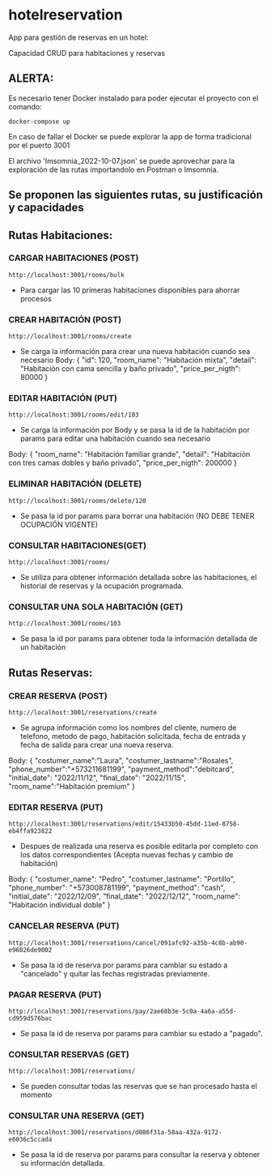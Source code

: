 # hotelreservation

App para gestión de reservas en un hotel:

Capacidad CRUD para habitaciones y reservas

## ALERTA:

Es necesario tener Docker instalado para poder ejecutar el proyecto con el comando:

`docker-compose up`

En caso de fallar el Docker se puede explorar la app de forma tradicional por el puerto 3001

El archivo 'Imsomnia_2022-10-07.json' se puede aprovechar para la exploración de las rutas importandolo en Postman o Imsomnia.



## Se proponen las siguientes rutas, su justificación y capacidades 


## Rutas Habitaciones:

### CARGAR HABITACIONES (POST)
`http://localhost:3001/rooms/bulk`

- Para cargar las 10 primeras habitaciones disponibles para ahorrar procesos

### CREAR HABITACIÓN (POST)
`http://localhost:3001/rooms/create`

- Se carga la información para crear una nueva habitación cuando sea necesario
Body:
	{
		"id": 120,
		"room_name": "Habitación mixta",
		"detail": "Habitación con cama sencilla y baño privado",
		"price_per_nigth": 80000
	}

### EDITAR HABITACIÓN (PUT)
`http://localhost:3001/rooms/edit/103`

- Se carga la información por Body y se pasa la id de la habitación por params para editar una habitación cuando sea necesario

Body:
	{
		"room_name": "Habitación familiar grande",
		"detail": "Habitación con tres camas dobles y baño privado",
		"price_per_nigth": 200000
	}

### ELIMINAR HABITACIÓN (DELETE)
`http://localhost:3001/rooms/delete/120`

- Se pasa la id por params para borrar una habitación (NO DEBE TENER OCUPACIÓN VIGENTE)

### CONSULTAR HABITACIONES(GET)
`http://localhost:3001/rooms/`

- Se utiliza para obtener información detallada sobre las habitaciones, el historial de reservas y la ocupación programada.

### CONSULTAR UNA SOLA HABITACIÓN (GET)
`http://localhost:3001/rooms/103`

- Se pasa la id por params para obtener toda la información detallada de un habitación



## Rutas Reservas:

### CREAR RESERVA (POST)
`http://localhost:3001/reservations/create`

- Se agrupa información como los nombres del cliente, numero de telefono, metodo de pago, habitación solicitada, fecha de entrada y fecha de salida para crear una nueva reserva.

Body:
{
	"costumer_name":"Laura",
	"costumer_lastname":"Rosales",
	"phone_number":"+573211681199",
	"payment_method":"debitcard",
	"initial_date": "2022/11/12",
	"final_date": "2022/11/15",
	"room_name":"Habitación premium"
}

### EDITAR RESERVA (PUT) 
`http://localhost:3001/reservations/edit/15433b50-45dd-11ed-8758-eb4ffa923822`

- Despues de realizada una reserva es posible editarla por completo con los datos correspondientes
    (Acepta nuevas fechas y cambio de habitación)

Body:
{
	"costumer_name": "Pedro",
	"costumer_lastname": "Portillo",
	"phone_number": "+573008781199",
	"payment_method": "cash",
	"initial_date": "2022/12/09",
	"final_date": "2022/12/12",
	"room_name": "Habitación individual doble"
}

### CANCELAR RESERVA (PUT)
`http://localhost:3001/reservations/cancel/091afc92-a35b-4c8b-ab90-e96026de9002`

- Se pasa la id de reserva por params para cambiar su estado a "cancelado" y quitar las fechas registradas previamente.

### PAGAR RESERVA (PUT)
`http://localhost:3001/reservations/pay/2ae68b3e-5c0a-4a6a-a55d-cd959d576bac`

- Se pasa la id de reserva por params para cambiar su estado a "pagado".

### CONSULTAR RESERVAS (GET)
`http://localhost:3001/reservations/`

- Se pueden consultar todas las reservas que se han procesado hasta el momento

### CONSULTAR UNA RESERVA (GET)
`http://localhost:3001/reservations/d086f31a-58aa-432a-9172-e6036c5ccada`

- Se pasa la id de reserva por params para consultar la reserva y obtener su información detallada.